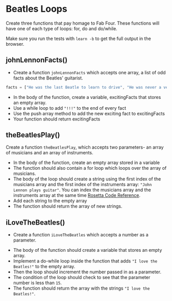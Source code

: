 # Beatles Loops

Create three functions that pay homage to Fab Four. These functions will have one of each type of loops: for, do and do/while.

Make sure you run the tests with `learn -b` to get the full output in the browser.


## johnLennonFacts()
+ Create a function `johnLennonFacts` which accepts one array, a list of odd facts about the Beatles' guitarist.

```js
facts = ["He was the last Beatle to learn to drive", "He was never a vegetarian", "He was a choir boy and boy scout", "He hated the sound of his own voice"];
```

* In the body of the function, create a variable, excitingFacts that stores an empty array.
* Use a while loop to add `"!!!"` to the end of every fact
* Use the push array method to add the new exciting fact to excitingFacts
* Your function should return excitingFacts

## theBeatlesPlay()
Create a function `theBeatlesPlay`, which accepts two parameters- an array of musicians and an array of instruments.
 * In the body of the function, create an empty array stored in a variable
 * The function should also contain a for loop which loops over the array of musicians.
 * The body of the loop should create a string using the first index of the musicians array and the first index of the instruments array: `"John Lennon plays guitar"`. You can index the musicians array and the instruments array at the same time [Rosetta Code Reference](http://www.rosettacode.org/wiki/Loop_over_multiple_arrays_simultaneously#Imperative).
 * Add each string to the empty array
 * The function should return the array of new strings.

## iLoveTheBeatles()
+ Create a function `iLoveTheBeatles` which accepts a number as a parameter.

* The body of the function should create a variable that stores an empty array.
* Implement a do-while loop inside the function that adds `"I love the Beatles!"` to the empty array.
* Then the loop should increment the number passed in as a parameter.
* The condition of the loop should check to see that the parameter number is less than `15`.
* The function should return the array with the strings `"I love the Beatles!"`.
